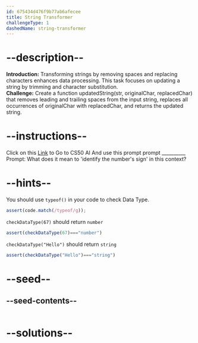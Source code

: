 ```yaml
---
id: 675434d476f9b77ab6afecee
title: String Transformer
challengeType: 1
dashedName: string-transformer
---
```


# --description--

**Introduction:**
Transforming strings by removing spaces and replacing characters enhances data processing. This task focuses on updating a string by trimming and character substitution.
<br>
**Challenge:**
Create a function updatedString(str, originalChar, replacedChar) that removes leading and trailing spaces from the input string, replaces all occurrences of originalChar with replacedChar, and returns the updated string.

# --instructions--

Click on this <a href = "https://cs50.ai/chat">Link</a>  to Go to CS50 AI 
And use this prompt prompt __________
Prompt: What does it mean to 'identify the number's sign' in this context?

# --hints--

You should use `typeof()`  in your code to check Data Type.

```js
assert(code.match(/typeof/g));
```

`checkDataType(67)` should return `number`

```js
assert(checkDataType(67)==="number")
```

`checkDataType("Hello")` should return `string`

```js
assert(checkDataType("Hello")==="string")
```

# --seed--
## --seed-contents--

```js

```

# --solutions--

```js

```

